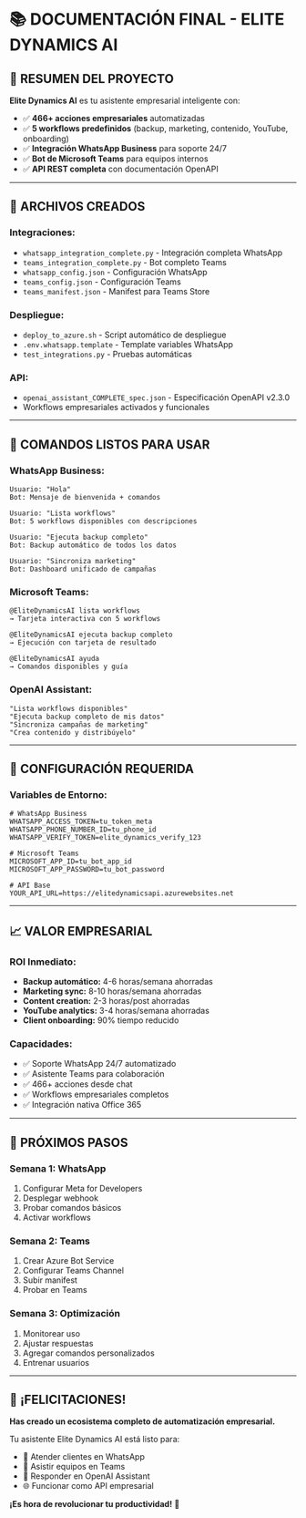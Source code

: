 # 📚 DOCUMENTACIÓN FINAL - ELITE DYNAMICS AI

## 🎯 RESUMEN DEL PROYECTO

**Elite Dynamics AI** es tu asistente empresarial inteligente con:
- ✅ **466+ acciones empresariales** automatizadas
- ✅ **5 workflows predefinidos** (backup, marketing, contenido, YouTube, onboarding)
- ✅ **Integración WhatsApp Business** para soporte 24/7
- ✅ **Bot de Microsoft Teams** para equipos internos
- ✅ **API REST completa** con documentación OpenAPI

---

## 🚀 ARCHIVOS CREADOS

### **Integraciones:**
- `whatsapp_integration_complete.py` - Integración completa WhatsApp
- `teams_integration_complete.py` - Bot completo Teams
- `whatsapp_config.json` - Configuración WhatsApp
- `teams_config.json` - Configuración Teams
- `teams_manifest.json` - Manifest para Teams Store

### **Despliegue:**
- `deploy_to_azure.sh` - Script automático de despliegue
- `.env.whatsapp.template` - Template variables WhatsApp
- `test_integrations.py` - Pruebas automáticas

### **API:**
- `openai_assistant_COMPLETE_spec.json` - Especificación OpenAPI v2.3.0
- Workflows empresariales activados y funcionales

---

## 💬 COMANDOS LISTOS PARA USAR

### **WhatsApp Business:**
```
Usuario: "Hola"
Bot: Mensaje de bienvenida + comandos

Usuario: "Lista workflows"
Bot: 5 workflows disponibles con descripciones

Usuario: "Ejecuta backup completo"
Bot: Backup automático de todos los datos

Usuario: "Sincroniza marketing"
Bot: Dashboard unificado de campañas
```

### **Microsoft Teams:**
```
@EliteDynamicsAI lista workflows
→ Tarjeta interactiva con 5 workflows

@EliteDynamicsAI ejecuta backup completo
→ Ejecución con tarjeta de resultado

@EliteDynamicsAI ayuda
→ Comandos disponibles y guía
```

### **OpenAI Assistant:**
```
"Lista workflows disponibles"
"Ejecuta backup completo de mis datos"
"Sincroniza campañas de marketing"
"Crea contenido y distribúyelo"
```

---

## 🔧 CONFIGURACIÓN REQUERIDA

### **Variables de Entorno:**
```env
# WhatsApp Business
WHATSAPP_ACCESS_TOKEN=tu_token_meta
WHATSAPP_PHONE_NUMBER_ID=tu_phone_id
WHATSAPP_VERIFY_TOKEN=elite_dynamics_verify_123

# Microsoft Teams
MICROSOFT_APP_ID=tu_bot_app_id
MICROSOFT_APP_PASSWORD=tu_bot_password

# API Base
YOUR_API_URL=https://elitedynamicsapi.azurewebsites.net
```

---

## 📈 VALOR EMPRESARIAL

### **ROI Inmediato:**
- **Backup automático:** 4-6 horas/semana ahorradas
- **Marketing sync:** 8-10 horas/semana ahorradas
- **Content creation:** 2-3 horas/post ahorradas  
- **YouTube analytics:** 3-4 horas/semana ahorradas
- **Client onboarding:** 90% tiempo reducido

### **Capacidades:**
- ✅ Soporte WhatsApp 24/7 automatizado
- ✅ Asistente Teams para colaboración
- ✅ 466+ acciones desde chat
- ✅ Workflows empresariales completos
- ✅ Integración nativa Office 365

---

## 🎯 PRÓXIMOS PASOS

### **Semana 1: WhatsApp**
1. Configurar Meta for Developers
2. Desplegar webhook
3. Probar comandos básicos
4. Activar workflows

### **Semana 2: Teams**
1. Crear Azure Bot Service
2. Configurar Teams Channel
3. Subir manifest
4. Probar en Teams

### **Semana 3: Optimización**
1. Monitorear uso
2. Ajustar respuestas
3. Agregar comandos personalizados
4. Entrenar usuarios

---

## 🎉 ¡FELICITACIONES!

**Has creado un ecosistema completo de automatización empresarial.**

Tu asistente Elite Dynamics AI está listo para:
- 📱 Atender clientes en WhatsApp
- 👥 Asistir equipos en Teams
- 🤖 Responder en OpenAI Assistant
- 🌐 Funcionar como API empresarial

**¡Es hora de revolucionar tu productividad!** 🚀
